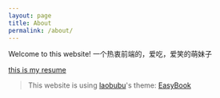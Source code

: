 ```yaml
---
layout: page
title: About
permalink: /about/
---
```


Welcome to this website!
一个热衷前端的，爱吃，爱笑的萌妹子

[this is my resume](./image/resume.pdf)
> This website is using [laobubu](http://laobubu.net)'s theme: [EasyBook](https://github.com/laobubu/jekyll-theme-EasyBook)
